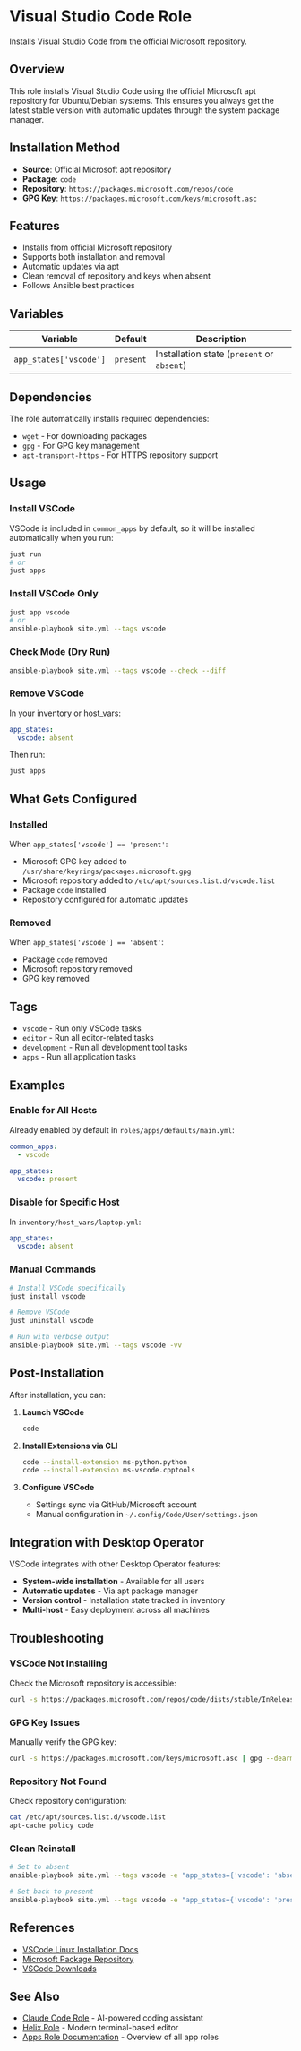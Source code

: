 # Visual Studio Code Role

Installs Visual Studio Code from the official Microsoft repository.

## Overview

This role installs Visual Studio Code using the official Microsoft apt repository for Ubuntu/Debian systems. This ensures you always get the latest stable version with automatic updates through the system package manager.

## Installation Method

- **Source**: Official Microsoft apt repository
- **Package**: `code`
- **Repository**: `https://packages.microsoft.com/repos/code`
- **GPG Key**: `https://packages.microsoft.com/keys/microsoft.asc`

## Features

- Installs from official Microsoft repository
- Supports both installation and removal
- Automatic updates via apt
- Clean removal of repository and keys when absent
- Follows Ansible best practices

## Variables

| Variable | Default | Description |
|----------|---------|-------------|
| `app_states['vscode']` | `present` | Installation state (`present` or `absent`) |

## Dependencies

The role automatically installs required dependencies:
- `wget` - For downloading packages
- `gpg` - For GPG key management
- `apt-transport-https` - For HTTPS repository support

## Usage

### Install VSCode

VSCode is included in `common_apps` by default, so it will be installed automatically when you run:

```bash
just run
# or
just apps
```

### Install VSCode Only

```bash
just app vscode
# or
ansible-playbook site.yml --tags vscode
```

### Check Mode (Dry Run)

```bash
ansible-playbook site.yml --tags vscode --check --diff
```

### Remove VSCode

In your inventory or host_vars:

```yaml
app_states:
  vscode: absent
```

Then run:

```bash
just apps
```

## What Gets Configured

### Installed

When `app_states['vscode'] == 'present'`:
- Microsoft GPG key added to `/usr/share/keyrings/packages.microsoft.gpg`
- Microsoft repository added to `/etc/apt/sources.list.d/vscode.list`
- Package `code` installed
- Repository configured for automatic updates

### Removed

When `app_states['vscode'] == 'absent'`:
- Package `code` removed
- Microsoft repository removed
- GPG key removed

## Tags

- `vscode` - Run only VSCode tasks
- `editor` - Run all editor-related tasks
- `development` - Run all development tool tasks
- `apps` - Run all application tasks

## Examples

### Enable for All Hosts

Already enabled by default in `roles/apps/defaults/main.yml`:

```yaml
common_apps:
  - vscode

app_states:
  vscode: present
```

### Disable for Specific Host

In `inventory/host_vars/laptop.yml`:

```yaml
app_states:
  vscode: absent
```

### Manual Commands

```bash
# Install VSCode specifically
just install vscode

# Remove VSCode
just uninstall vscode

# Run with verbose output
ansible-playbook site.yml --tags vscode -vv
```

## Post-Installation

After installation, you can:

1. **Launch VSCode**
   ```bash
   code
   ```

2. **Install Extensions via CLI**
   ```bash
   code --install-extension ms-python.python
   code --install-extension ms-vscode.cpptools
   ```

3. **Configure VSCode**
   - Settings sync via GitHub/Microsoft account
   - Manual configuration in `~/.config/Code/User/settings.json`

## Integration with Desktop Operator

VSCode integrates with other Desktop Operator features:

- **System-wide installation** - Available for all users
- **Automatic updates** - Via apt package manager
- **Version control** - Installation state tracked in inventory
- **Multi-host** - Easy deployment across all machines

## Troubleshooting

### VSCode Not Installing

Check the Microsoft repository is accessible:
```bash
curl -s https://packages.microsoft.com/repos/code/dists/stable/InRelease
```

### GPG Key Issues

Manually verify the GPG key:
```bash
curl -s https://packages.microsoft.com/keys/microsoft.asc | gpg --dearmor
```

### Repository Not Found

Check repository configuration:
```bash
cat /etc/apt/sources.list.d/vscode.list
apt-cache policy code
```

### Clean Reinstall

```bash
# Set to absent
ansible-playbook site.yml --tags vscode -e "app_states={'vscode': 'absent'}"

# Set back to present
ansible-playbook site.yml --tags vscode -e "app_states={'vscode': 'present'}"
```

## References

- [VSCode Linux Installation Docs](https://code.visualstudio.com/docs/setup/linux)
- [Microsoft Package Repository](https://packages.microsoft.com/)
- [VSCode Downloads](https://code.visualstudio.com/Download)

## See Also

- [Claude Code Role](../claude-code/) - AI-powered coding assistant
- [Helix Role](../helix/) - Modern terminal-based editor
- [Apps Role Documentation](../README.md) - Overview of all app roles
